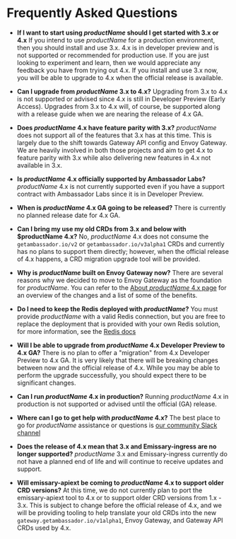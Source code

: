 
# Frequently Asked Questions

- **If I want to start using $productName$ should I get started with 3.x or 4.x**
If you intend to use $productName$ for a production environment, then you should install and use 3.x.
4.x is in developer preview and is not supported or recommended for production use. If you are just looking to
experiment and learn, then we would appreciate any feedback you have from trying out 4.x. If you install and use
3.x now, you will be able to upgrade to 4.x when the official release is available.

- **Can I upgrade from $productName$ 3.x to 4.x?**
Upgrading from 3.x to 4.x is not supported or advised since 4.x is still in Developer Preview (Early Access).
Upgrades from 3.x to 4.x will, of course, be supported along with a release guide when we are nearing the release of
4.x GA.

- **Does $productName$ 4.x have feature parity with 3.x?**
$productName$ does not support all of the features that 3.x has at this time. This is largely due to the shift towards
Gateway API config and Envoy Gateway. We are heavily involved in both those projects and aim to get 4.x to feature parity
with 3.x while also delivering new features in 4.x not available in 3.x.

- **Is $productName$ 4.x officially supported by Ambassador Labs?**
$productName$ 4.x is not currently supported even if you have a support contract with Ambassador Labs since it is in Developer Preview.

- **When is $productName$ 4.x GA going to be released?**
There is currently no planned release date for 4.x GA.

- **Can I bring my use my old CRDs from 3.x and below with $productName 4.x?**
No, $productName$ 4.x does not consume the `getambassador.io/v2` or `getambassador.io/v3alpha1` CRDs and currently
has no plans to support them directly; however, when the official release of 4.x happens, a CRD migration upgrade tool will be provided.

- **Why is $productName$ built on Envoy Gateway now?**
There are several reasons why we decided to move to Envoy Gateway as the foundation for $productName$.
You can refer to the [About $productName$ 4.x page][] for an overview of the changes and a list of some of the benefits.

- **Do I need to keep the Redis deployed with $productName$?**
You must provide $productName$ with a valid Redis connection, but you are free to replace the deployment
that is provided with your own Redis solution, for more information, see the [Redis docs][]

- **Will I be able to upgrade from $productName$ 4.x Developer Preview to 4.x GA?**
There is no plan to offer a "migration" from 4.x Developer Preview to 4.x GA.
It is very likely that there will be breaking changes between now and the official release of 4.x. While
you may be able to perform the upgrade successfully, you should expect there to be significant changes.

- **Can I run $productName$ 4.x in production?**
Running $productName$ 4.x in production is not supported or advised until the official (GA) release.

- **Where can I go to get help with $productName$ 4.x?**
The best place to go for $productName$ assistance or questions is [our community Slack channel][]

- **Does the release of 4.x mean that 3.x and Emissary-ingress are no longer supported?**
$productName$ 3.x and Emissary-ingress currently do not have a planned end of life and will continue to receive updates and support.

- **Will emissary-apiext be coming to $productName$ 4.x to support older CRD versions?**
At this time, we do not currently plan to port the emissary-apiext tool to 4.x or to support older CRD versions from
1.x - 3.x. This is subject to change before the official release of 4.x, and we will be providing tooling to help translate your old CRDs into the new `gateway.getambassador.io/v1alpha1`, Envoy Gateway, and Gateway API CRDs used by 4.x.

[Redis docs]: ../../guides/aes/redis-config
[About $productName$ 4.x page]: ../aes-4x
[our community slack channel]: https://a8r.io/slack
